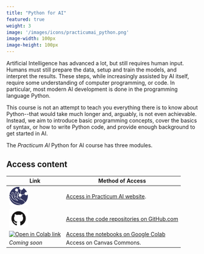 ```yaml
---
title: "Python for AI"
featured: true
weight: 3
image: '/images/icons/practicumai_python.png'
image-width: 100px
image-height: 100px
---
```


Artificial Intelligence has advanced a lot, but still requires human input. Humans must still prepare the data, setup and train the models, and interpret the results. These steps, while increasingly assisted by AI itself, require some understanding of computer programming, or code. In particular, most modern AI development is done in the programming language Python.

This course is not an attempt to teach you everything there is to know about Python--that would take much longer and, arguably, is not even achievable. Instead, we aim to introduce basic programming concepts, cover the basics of syntax, or how to write Python code, and provide enough background to get started in AI.

The *Practicum AI* Python for AI course has three modules.

## Access content

Link | Method of Access
-----|-----------------
<a href="/python_for_ai/README/"><img src='/images/logo/Practicum_globe.230px.png' width=50 alt='Practiucm AI Globe logo'></a> | <a href="/python_for_ai/README/">Access in Practicum AI website</a>.
<a href='https://github.com/PracticumAI/python_for_ai'><img src='/images/GitHub-Mark.png' alt='GitHub.com logo' width=50></a> | <a href='https://github.com/PracticumAI/python_for_ai'>Access the code repositories on GitHub.com</a>
<a href='https://colab.research.google.com/github/PracticumAI/python_for_ai'><img src='https://colab.research.google.com/assets/colab-badge.svg' alt='Open in Colab link'></a> | [Access the notebooks on Google Colab](https://colab.research.google.com/github/PracticumAI/python_for_ai)
*Coming soon* | Access on Canvas Commons.
